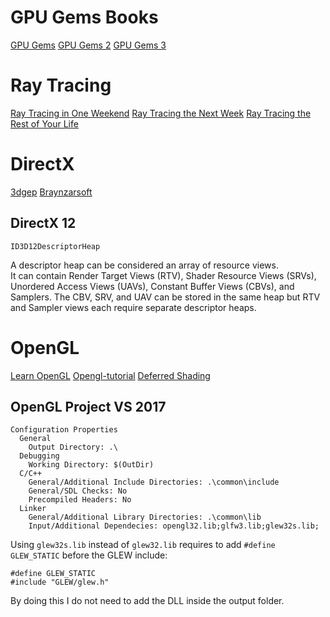 # GPU Gems Books

[GPU Gems](https://developer.nvidia.com/gpugems/gpugems/contributors)
[GPU Gems 2](https://developer.nvidia.com/gpugems/gpugems2/copyright)
[GPU Gems 3](https://developer.nvidia.com/gpugems/gpugems3/contributors)

# Ray Tracing

[Ray Tracing in One Weekend](https://raytracing.github.io/books/RayTracingInOneWeekend.html)
[Ray Tracing the Next Week](https://raytracing.github.io/books/RayTracingTheNextWeek.html)
[Ray Tracing the Rest of Your Life](https://raytracing.github.io/books/RayTracingTheRestOfYourLife.html)

# DirectX

[3dgep](https://www.3dgep.com/category/graphics-programming/directx/)
[Braynzarsoft](https://www.braynzarsoft.net/viewtutorial/q16390-braynzar-soft-directx-11-tutorials)

## DirectX 12

`ID3D12DescriptorHeap`

A descriptor heap can be considered an array of resource views.  
It can contain Render Target Views (RTV), Shader Resource Views (SRVs), 
Unordered Access Views (UAVs), Constant Buffer Views (CBVs), and Samplers. 
The CBV, SRV, and UAV can be stored in the same heap but RTV and Sampler views 
each require separate descriptor heaps.  

# OpenGL

[Learn OpenGL](https://learnopengl.com/Getting-started/OpenGL)
[Opengl-tutorial](http://www.opengl-tutorial.org/)
[Deferred Shading](https://learnopengl.com/Advanced-Lighting/Deferred-Shading)

## OpenGL Project VS 2017

```
Configuration Properties
  General
    Output Directory: .\
  Debugging
    Working Directory: $(OutDir)
  C/C++
    General/Additional Include Directories: .\common\include
    General/SDL Checks: No
    Precompiled Headers: No
  Linker
    General/Additional Library Directories: .\common\lib
    Input/Additional Dependecies: opengl32.lib;glfw3.lib;glew32s.lib;
```

Using `glew32s.lib` instead of `glew32.lib` requires to add `#define GLEW_STATIC` before the GLEW include:
```
#define GLEW_STATIC
#include "GLEW/glew.h"
```
By doing this I do not need to add the DLL inside the output folder.

